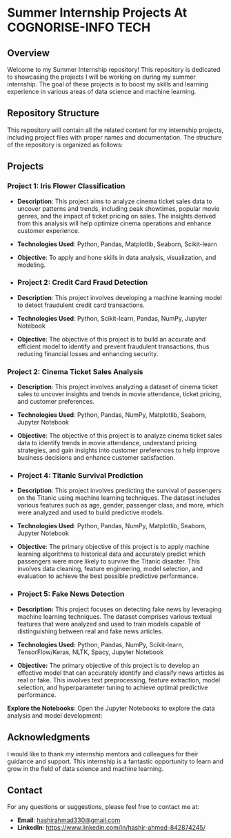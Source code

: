 # Summer Internship Projects At COGNORISE-INFO TECH

## Overview

Welcome to my Summer Internship repository! This repository is dedicated to showcasing the projects I will be working on during my summer internship. The goal of these projects is to boost my skills and learning experience in various areas of data science and machine learning.

## Repository Structure

This repository will contain all the related content for my internship projects, including project files with proper names and documentation. The structure of the repository is organized as follows:


## Projects

### Project 1: Iris Flower Classification
- **Description**: This project aims to analyze cinema ticket sales data to uncover patterns and trends, including peak showtimes, popular movie genres, and the impact of ticket pricing on sales. The insights derived from this analysis will help optimize cinema operations and enhance customer experience.
- **Technologies Used**: Python, Pandas, Matplotlib, Seaborn, Scikit-learn
- **Objective**: To apply and hone skills in data analysis, visualization, and modeling.

- ### Project 2: Credit Card Fraud Detection
- **Description**: This project involves developing a machine learning model to detect fraudulent credit card transactions.
- **Technologies Used**: Python, Scikit-learn, Pandas, NumPy, Jupyter Notebook
- **Objective**: The objective of this project is to build an accurate and efficient model to identify and prevent fraudulent transactions, thus reducing financial losses and enhancing security.

### Project 2: Cinema Ticket Sales Analysis
- **Description**: This project involves analyzing a dataset of cinema ticket sales to uncover insights and trends in movie attendance, ticket pricing, and customer preferences.
- **Technologies Used**: Python, Pandas, NumPy, Matplotlib, Seaborn, Jupyter Notebook
- **Objective**: The objective of this project is to analyze cinema ticket sales data to identify trends in movie attendance, understand pricing strategies, and gain insights into customer preferences to help improve business decisions and enhance customer satisfaction.

- ### Project 4: Titanic Survival Prediction
- **Description**: This project involves predicting the survival of passengers on the Titanic using machine learning techniques. The dataset includes various features such as age, gender, passenger class, and more, which were analyzed and used to build predictive models.
- **Technologies Used**: Python, Pandas, NumPy, Matplotlib, Seaborn, Jupyter Notebook
- **Objective**: The primary objective of this project is to apply machine learning algorithms to historical data and accurately predict which passengers were more likely to survive the Titanic disaster. This involves data cleaning, feature engineering, model selection, and evaluation to achieve the best possible predictive performance.

- ### Project 5: Fake News Detection
- **Description:** This project focuses on detecting fake news by leveraging machine learning techniques. The dataset comprises various textual features that were analyzed and used to train models capable of distinguishing between real and fake news articles.
- **Technologies Used:** Python, Pandas, NumPy, Scikit-learn, TensorFlow/Keras, NLTK, Spacy, Jupyter Notebook
- **Objective:** The primary objective of this project is to develop an effective model that can accurately identify and classify news articles as real or fake. This involves text preprocessing, feature extraction, model selection, and hyperparameter tuning to achieve optimal predictive performance.

**Explore the Notebooks**:
   Open the Jupyter Notebooks to explore the data analysis and model development:

## Acknowledgments

I would like to thank my internship mentors and colleagues for their guidance and support. This internship is a fantastic opportunity to learn and grow in the field of data science and machine learning.

## Contact

For any questions or suggestions, please feel free to contact me at:
- **Email**: hashirahmad330@gmail.com
- **LinkedIn**: https://www.linkedin.com/in/hashir-ahmed-842874245/

